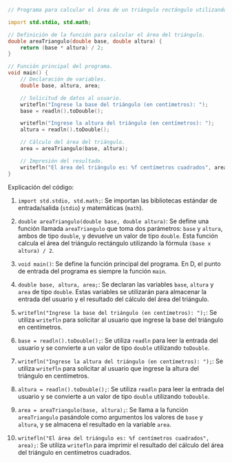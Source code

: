 ```d
// Programa para calcular el área de un triángulo rectángulo utilizando la fórmula (base x altura) / 2.

import std.stdio, std.math;

// Definición de la función para calcular el área del triángulo.
double areaTriangulo(double base, double altura) {
    return (base * altura) / 2;
}

// Función principal del programa.
void main() {
    // Declaración de variables.
    double base, altura, area;

    // Solicitud de datos al usuario.
    writefln("Ingrese la base del triángulo (en centímetros): ");
    base = readln().toDouble();

    writefln("Ingrese la altura del triángulo (en centímetros): ");
    altura = readln().toDouble();

    // Cálculo del área del triángulo.
    area = areaTriangulo(base, altura);

    // Impresión del resultado.
    writefln("El área del triángulo es: %f centímetros cuadrados", area);
}
```

Explicación del código:

1. `import std.stdio, std.math;`: Se importan las bibliotecas estándar de entrada/salida (`stdio`) y matemáticas (`math`).

2. `double areaTriangulo(double base, double altura)`: Se define una función llamada `areaTriangulo` que toma dos parámetros: `base` y `altura`, ambos de tipo `double`, y devuelve un valor de tipo `double`. Esta función calcula el área del triángulo rectángulo utilizando la fórmula `(base x altura) / 2`.

3. `void main()`: Se define la función principal del programa. En D, el punto de entrada del programa es siempre la función `main`.

4. `double base, altura, area;`: Se declaran las variables `base`, `altura` y `area` de tipo `double`. Estas variables se utilizarán para almacenar la entrada del usuario y el resultado del cálculo del área del triángulo.

5. `writefln("Ingrese la base del triángulo (en centímetros): ");`: Se utiliza `writefln` para solicitar al usuario que ingrese la base del triángulo en centímetros.

6. `base = readln().toDouble();`: Se utiliza `readln` para leer la entrada del usuario y se convierte a un valor de tipo `double` utilizando `toDouble`.

7. `writefln("Ingrese la altura del triángulo (en centímetros): ");`: Se utiliza `writefln` para solicitar al usuario que ingrese la altura del triángulo en centímetros.

8. `altura = readln().toDouble();`: Se utiliza `readln` para leer la entrada del usuario y se convierte a un valor de tipo `double` utilizando `toDouble`.

9. `area = areaTriangulo(base, altura);`: Se llama a la función `areaTriangulo` pasándole como argumentos los valores de `base` y `altura`, y se almacena el resultado en la variable `area`.

10. `writefln("El área del triángulo es: %f centímetros cuadrados", area);`: Se utiliza `writefln` para imprimir el resultado del cálculo del área del triángulo en centímetros cuadrados.